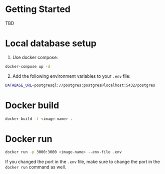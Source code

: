 # Getting Started

TBD

# Local database setup

1. Use docker compose:

```bash
docker-compose up -d
```

2. Add the following environment variables to your `.env` file:

```bash
DATABASE_URL=postgresql://postgres:postgres@localhost:5432/postgres
```


# Docker build

```bash
docker build -t <image-name> .
```

# Docker run

```bash
docker run -p 3000:3000 <image-name> --env-file .env
```

If you changed the port in the `.env` file, make sure to change the port in the `docker run` command as well.
